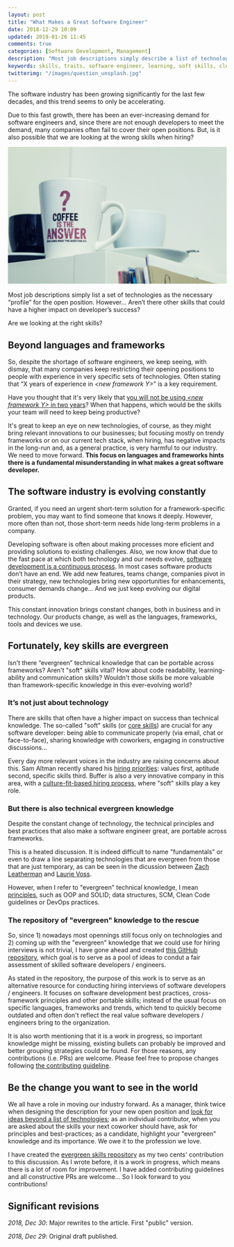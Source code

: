 ```yaml
---
layout: post
title: "What Makes a Great Software Engineer"
date: 2018-12-29 10:09
updated: 2019-01-26 11:45
comments: true
categories: [Software Development, Management]
description: "Most job descriptions simply describe a list of technologies as the necessary “skills” for the open position. But… Aren’t there other skills that could have a higher impact on developer’s success?"
keywords: skills, traits, software engineer, learning, soft skills, clean code
twitterimg: "/images/question_unsplash.jpg"
---
```

The software industry has been growing significantly for the last few decades, and this trend seems to only be accelerating.

Due to this fast growth, there has been an ever-increasing demand for software engineers and, since there are not enough developers to meet the demand, many companies often fail to cover their open positions. But, is it also possible that we are looking at the wrong skills when hiring?

<img src="/images/question_unsplash.jpg" alt="Picture of a cofee mug with a question mug" />

Most job descriptions simply list a set of technologies as the necessary “profile” for the open position. However… Aren’t there other skills that could have a higher impact on developer’s success? 

Are we looking at the right skills?

<!-- More -->

## Beyond languages and frameworks

So, despite the shortage of software engineers, we keep seeing, with dismay, that many companies keep restricting their opening positions to people with experience in very specific sets of technologies. Often stating that “X years of experience in _\<new framework Y\>_” is a key requirement.

Have you thought that it's very likely that [you will not be using _\<new framework Y\>_ in two years](https://sizovs.net/2018/12/17/stop-learning-frameworks/)? When that happens, which would be the skills your team will need to keep being productive?

It's great to keep an eye on new technologies, of course, as they might bring relevant innovations to our businesses; but focusing mostly on trendy frameworks or on our current tech stack, when hiring, has negative impacts in the long-run and, as a general practice, is very harmful to our industry. We need to move forward. **This focus on languages and frameworks hints there is a fundamental misunderstanding in what makes a great software developer.**

## The software industry is evolving constantly

Granted, if you need an urgent short-term solution for a framework-specific problem, you may want to find someone that knows it deeply. However, more often than not, those short-term needs hide long-term problems in a company.

Developing software is often about making processes more eficient and providing solutions to existing challenges. Also, we now know that due to the fast pace at which both technology and our needs evolve, [software development is a continuous process](https://www.romenrg.com/blog/2015/09/28/why-asking-developers-for-time-estimates-in-software-projects-is-a-terrible-idea-and-how-to-bypass-it-with-scrum/). In most cases software products don’t have an end. We add new features, teams change, companies pivot in their strategy, new technologies bring new opportunities for enhancements, consumer demands change... And we just keep evolving our digital products.

This constant innovation brings constant changes, both in business and in technology. Our products change, as well as the languages, frameworks, tools and devices we use.

## Fortunately, key skills are evergreen

Isn't there “evergreen” technical knowledge that can be portable across frameworks? Aren't "soft" skills vital? How about code readability, learning-ability and communication skills? Wouldn't those skills be more valuable than framework-specific knowledge in this ever-evolving world?

### It’s not just about technology

There are skills that often have a higher impact on success than technical knowledge. The so-called "soft" skills (or [core skills](https://github.com/romenrg/evergreen-skills-developers#core-skills-aka-soft-skills)) are crucial for any software developer: being able to communicate properly (via email, chat or face-to-face), sharing knowledge with coworkers, engaging in constructive discussions...

Every day more relevant voices in the industry are raising concerns about this. Sam Altman recently shared his [hiring priorities](https://twitter.com/sama/status/981690839280771073?lang=en): values first, aptitude second, specific skills third. Buffer is also a very innovative company in this area, with a [culture-fit-based hiring process](https://open.buffer.com/hiring-process/), where "soft" skills play a key role.

### But there is also technical evergreen knowledge 

Despite the constant change of technology, the technical principles and best practices that also make a software engineer great, are portable across frameworks.

This is a heated discussion. It is indeed difficult to name "fundamentals" or even to draw a line separating technologies that are evergreen from those that are just temporary, as can be seen in the dicussion between [Zach Leatherman](https://twitter.com/zachleat/status/1074776108422307840) and [Laurie Voss](https://twitter.com/seldo/status/1075027798333493249).

However, when I refer to "evergreen" technical knowledge, I mean [principles](https://github.com/romenrg/evergreen-skills-developers#general-technical-knowledge), such as OOP and SOLID; data structures, SCM, Clean Code guidelines or DevOps practices.

### The repository of "evergreen" knowledge to the rescue

So, since 1) nowadays most opennings still focus only on technologies and 2) coming up with the "evergreen" knowledge that we could use for hiring interviews is not trivial, I have gone ahead and created [this GitHub repository](https://github.com/romenrg/evergreen-skills-developers), which goal is to serve as a pool of ideas to condut a fair assessment of skilled software developers / engineers.

As stated in the repository, the purpose of this work is to serve as an alternative resource for conducting hiring interviews of software developers / engineers. It focuses on software development best practices, cross-framework principles and other portable skills; instead of the usual focus on specific languages, frameworks and trends, which tend to quickly become outdated and often don't reflect the real value software developers / engineers bring to the organization.

It is also worth mentioning that it is a work in progress, so important knowledge might be missing, existing bullets can probably be improved and better grouping strategies could be found. For those reasons, any contributions (i.e. PRs) are welcome. Please feel free to propose changes following [the contributing guideline](https://github.com/romenrg/evergreen-skills-developers/blob/master/CONTRIBUTING.md).

## Be the change you want to see in the world

We all have a role in moving our industry forward. As a manager, think twice when designing the description for your new open position and [look for ideas beyond a list of technologies](https://github.com/romenrg/evergreen-skills-developers); as an individual contributor, when you are asked about the skills your next coworker should have, ask for principles and best-practices; as a candidate, highlight your "evergreen" knowledge and its importance. We owe it to the profession we love.

I have created the [evergreen skills repository](https://github.com/romenrg/evergreen-skills-developers) as my two cents' contribution to this discussion. As I wrote before, it is a work in progress, which means there is a lot of room for improvement. I have added contributing guidelines and all constructive PRs are welcome... So I look forward to you contributions!

<div class="revisions">
  <h2>Significant revisions</h2>
  <p><em>2018, Dec 30</em>: Major rewrites to the article. First "public" version.</p>
  <p><em>2018, Dec 29</em>: Original draft published.</p>
</div>
